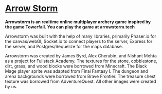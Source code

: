 <a href=www.arrowstorm.tech><h1> Arrow Storm </h1></a> 

<b>Arrowstorm is an realtime online multiplayer archery game inspired by the game Towerfall.  You can play the game at arrowstorm.tech</b>

Arrowstorm was built with the help of many libraries, primarily Phaser.io for the canvas/webGl, Socket.io to connect players to the server, Express for the server, and Postgres/Sequelize for the maps database.

Arrowstorm was created by James Byrd, Alex Cherubin, and Nishant Mehta as a project for Fullstack Academy.  The textures for the stone, cobblestone, dirt, grass, and wood blocks were borrowed from Minecraft.  The Black Mage player sprite was adapted from Final Fantasy I.  The dungeon and arena backgrounds were borrowed from Brave Frontier.  The treasure chest texture was borrowed from AdventureQuest.  All other images were created by us.
